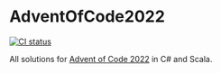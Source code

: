 # AdventOfCode2022
[![CI status](https://github.com/matthiasffm/AdventOfCode2022/actions/workflows/ci.yml/badge.svg?branch=main)](https://github.com/github.com/matthiasffm/AdventOfCode2022/actions/workflows/ci.yml)

All solutions for [Advent of Code 2022](https://adventofcode.com/2022) in C# and Scala.

